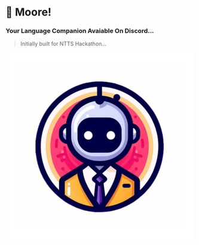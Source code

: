 # 🏮 Moore! 
### Your Language Companion Avaiable On Discord...

> Initially built for NTTS Hackathon...

<p align="center">
    <img src="/Logo.png" alt="Logo">
</p>